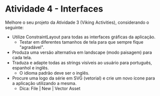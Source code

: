 # Atividade 4 - Interfaces

Melhore o seu projeto da Atividade 3 (Viking Activities), considerando o seguinte:

- Utilize ConstraintLayout para todas as interfaces gráficas da aplicação.
  - Testar em diferentes tamanhos de tela para que sempre fique "agradável".
- Produza uma versão alternativa em landscape (modo paisagem) para cada tela.
- Traduza e adapte todas as strings visíveis ao usuário para português, espanhol e inglês.
  - O idioma padrão deve ser o inglês.
- Procure uma logo da série em SVG (vetorial) e crie um novo ícone para a aplicação utilizando a mesma.
  - Dica: File | New | Vector Asset
